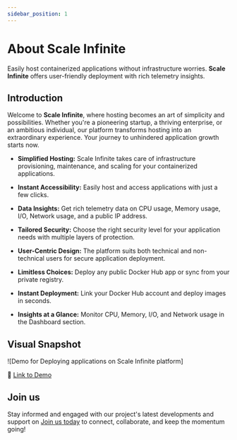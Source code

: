 ```yaml
---
sidebar_position: 1
---
```


# About Scale Infinite

Easily host containerized applications without infrastructure worries. **Scale Infinite** offers user-friendly deployment with rich telemetry insights.

## Introduction

Welcome to **Scale Infinite**, where hosting becomes an art of simplicity and possibilities. Whether you're a pioneering startup, a thriving enterprise, or an ambitious individual, our platform transforms hosting into an extraordinary experience. Your journey to unhindered application growth starts now.

- **Simplified Hosting:** Scale Infinite takes care of infrastructure provisioning, maintenance, and scaling for your containerized applications.
  
- **Instant Accessibility:** Easily host and access applications with just a few clicks.

- **Data Insights:** Get rich telemetry data on CPU usage, Memory usage, I/O, Network usage, and a public IP address.

- **Tailored Security:** Choose the right security level for your application needs with multiple layers of protection.

- **User-Centric Design:** The platform suits both technical and non-technical users for secure application deployment.

- **Limitless Choices:** Deploy any public Docker Hub app or sync from your private registry.

- **Instant Deployment:** Link your Docker Hub account and deploy images in seconds.

- **Insights at a Glance:** Monitor CPU, Memory, I/O, and Network usage in the Dashboard section.

## Visual Snapshot

![Demo for Deploying applications on Scale Infinite platform]

🔗 [Link to Demo](#)

## Join us

Stay informed and engaged with our project's latest developments and support on [Join us today](#) to connect, collaborate, and keep the momentum going!
